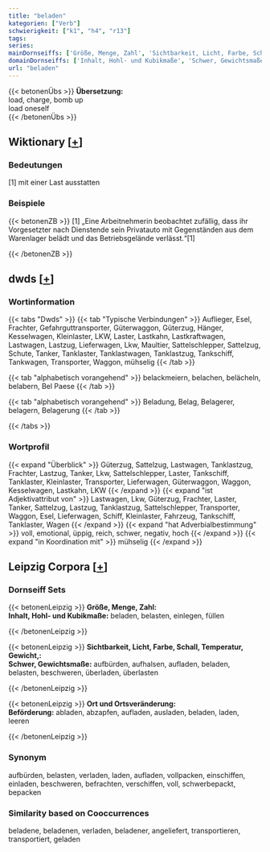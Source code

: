 ```yaml
---
title: "beladen"
kategorien: ["Verb"]
schwierigkeit: ["k1", "h4", "r13"]
tags:
series:
mainDornseiffs: ['Größe, Menge, Zahl', 'Sichtbarkeit, Licht, Farbe, Schall, Temperatur, Gewicht,', 'Ort und Ortsveränderung']
domainDornseiffs: ['Inhalt, Hohl- und Kubikmaße', 'Schwer, Gewichtsmaße', 'Beförderung']
url: "beladen"
---
```


{{< betonenÜbs >}}
**Übersetzung:**  
load, charge, bomb up  
load  oneself  
{{< /betonenÜbs >}}

## Wiktionary [[+](https://de.wiktionary.org/wiki/beladen)]

### Bedeutungen
[1] mit einer Last ausstatten  

### Beispiele
{{< betonenZB >}}
[1] „Eine Arbeitnehmerin beobachtet zufällig, dass ihr Vorgesetzter nach Dienstende sein Privatauto mit Gegenständen aus dem Warenlager belädt und das Betriebsgelände verlässt.“[1]  

{{< /betonenZB >}}


## dwds [[+](https://www.dwds.de/wb/beladen)]

### Wortinformation
{{< tabs "Dwds" >}}
{{< tab "Typische Verbindungen" >}}
Auflieger, Esel, Frachter, Gefahrguttransporter, Güterwaggon, Güterzug, Hänger, Kesselwagen, Kleinlaster, LKW, Laster, Lastkahn, Lastkraftwagen, Lastwagen, Lastzug, Lieferwagen, Lkw, Maultier, Sattelschlepper, Sattelzug, Schute, Tanker, Tanklaster, Tanklastwagen, Tanklastzug, Tankschiff, Tankwagen, Transporter, Waggon, mühselig
{{< /tab >}}

{{< tab "alphabetisch vorangehend" >}}
belackmeiern, belachen, belächeln, belabern, Bel Paese
{{< /tab >}}

{{< tab "alphabetisch vorangehend" >}}
Beladung, Belag, Belagerer, belagern, Belagerung
{{< /tab >}}

{{< /tabs >}}

### Wortprofil
{{< expand "Überblick" >}} Güterzug, Sattelzug, Lastwagen, Tanklastzug, Frachter, Lastzug, Tanker, Lkw, Sattelschlepper, Laster, Tankschiff, Tanklaster, Kleinlaster, Transporter, Lieferwagen, Güterwaggon, Waggon, Kesselwagen, Lastkahn, LKW {{< /expand >}}
{{< expand "ist Adjektivattribut von" >}} Lastwagen, Lkw, Güterzug, Frachter, Laster, Tanker, Sattelzug, Lastzug, Tanklastzug, Sattelschlepper, Transporter, Waggon, Esel, Lieferwagen, Schiff, Kleinlaster, Fahrzeug, Tankschiff, Tanklaster, Wagen {{< /expand >}}
{{< expand "hat Adverbialbestimmung" >}} voll, emotional, üppig, reich, schwer, negativ, hoch {{< /expand >}}
{{< expand "in Koordination mit" >}} mühselig {{< /expand >}}

## Leipzig Corpora [[+](https://corpora.uni-leipzig.de/en/res?word=beladen&corpusId=deu_newscrawl-public_2018)]

### Dornseiff Sets
{{< betonenLeipzig >}}
**Größe, Menge, Zahl:**  
**Inhalt, Hohl- und Kubikmaße:** beladen, belasten, einlegen, füllen  

{{< /betonenLeipzig >}}


{{< betonenLeipzig >}}
**Sichtbarkeit, Licht, Farbe, Schall, Temperatur, Gewicht,:**  
**Schwer, Gewichtsmaße:** aufbürden, aufhalsen, aufladen, beladen, belasten, beschweren, überladen, überlasten  

{{< /betonenLeipzig >}}


{{< betonenLeipzig >}}
**Ort und Ortsveränderung:**  
**Beförderung:** abladen, abzapfen, aufladen, ausladen, beladen, laden, leeren  

{{< /betonenLeipzig >}}

### Synonym
aufbürden, belasten, verladen, laden, aufladen, vollpacken, einschiffen, einladen, beschweren, befrachten, verschiffen, voll, schwerbepackt, bepacken


### Similarity based on Cooccurrences
beladene, beladenen, verladen, beladener, angeliefert, transportieren, transportiert, geladen


